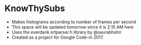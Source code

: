 # KnowThySubs
<ul>
	<li>Makes histograms according to number of frames per second</li>
	<li>This space will be updated tomorrow since it is 2:15 AM here</li>
	<li>Uses the everdank srtparser.h library by @saurabhshri</li>
	<li>Created as a project for Google Code-in 2017.</li>
</ul>	